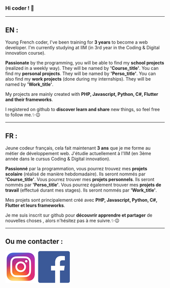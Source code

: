 ### Hi coder ! 👋
***
## EN : 

Young French coder, I've been training for __3 years__ to become a web developer. I'm currently studying at IIM (in 3rd year in the Coding & Digital innovation course).

__Passionate__ by the programming, you will be able to find my __school projects__ (realized in a weekly way). They will be named by __'Course_title'__. You can find my __personal projects__. They will be named by __'Perso_title'__. You can also find my __work projects__ (done during my internships). They will be named by __'Work_title'__.

My projects are mainly created with __PHP, Javascript, Python, C#, Flutter and their frameworks__.

I registered on github to __discover learn and share__ new things, so feel free to follow me.✨😉

***
## FR :

Jeune codeur français, cela fait maintenant __3 ans__ que je me forme au métier de développement web. J'étudie actuellement  à l'IIM (en 3ème année dans le cursus Coding & Digital innovation).

__Passionné__ par la programmation, vous pourrez trouvez mes __projets scolaire__ (réalisé de manière hebdomadaire). Ils seront nommés par __'Course_title'__. Vous pourrez trouver mes __projets personnels__. Ils seront nommés par __'Perso_title'__. Vous pourrez également trouver mes __projets de travail__ (effectué durant mes stages). Ils seront nommés par __'Work_title'__.

Mes projets sont principalement créé avec __PHP, Javascript, Python, C#, Flutter et leurs frameworks__.

Je me suis inscrit sur github pour __découvrir apprendre et partager__ de nouvelles choses , alors n'hésitez pas à me suivre.✨😉

***

## Ou me contacter :


[![](https://github.com/TimotheePopesco/TimotheePopesco/blob/main/Instagram.png)](https://www.instagram.com/timpo_78/) [![](https://github.com/TimotheePopesco/TimotheePopesco/blob/main/Facebook.png)](https://www.facebook.com/timothee.popesco.3)
